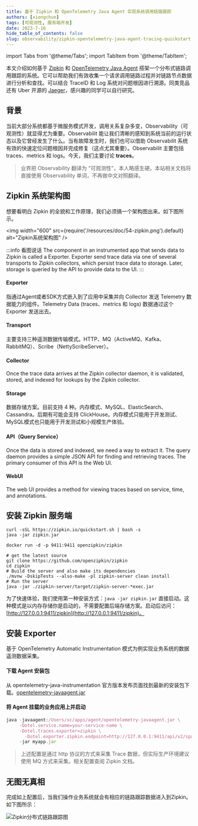 ```yaml
---
title: 基于 Zipkin 和 OpenTelemetry Java Agent 实现系统调用链路跟踪
authors: [xiongchun]
tags: [可观测性, 服务端开发]
date: 2023-7-16
hide_table_of_contents: false
slug: observability/zipkin-opentelemetry-java-agent-tracing-quickstart
---
```


import Tabs from '@theme/Tabs';
import TabItem from '@theme/TabItem';

本文介绍如何基于 [Zipkin](https://github.com/openzipkin/zipkin) 和 [OpenTelemetry Java Agent](https://github.com/open-telemetry/opentelemetry-java-instrumentation) 搭架一个分布式链路调用跟踪的系统。它可以帮助我们有效收集一个请求调用链路过程并对链路节点数据进行分析和查找。可以结合 TraceID 和 Log 系统对问题根因进行溯源。同类竞品还有 Uber 开源的 [Jaeger](https://www.jaegertracing.io/)，感兴趣的同学可以自行研究。

<!--truncate-->

## 背景

当前大部分系统都基于微服务模式开发，调用关系复杂多变，Observability（可观测性）就显得尤为重要。Observabilit 能让我们清晰的感知到系统当前的运行状态以及它曾经发生了什么。当有故障发生时，我们也可以借助 Observabilit 系统有效的快速定位问题根因并完成修复（这点尤其重要）。Observabilit 主要包括 traces、metrics 和 logs。今天，我们主要讨论 **traces**。

> 业界把 Observability 翻译为 “可观测性”，本人略感生硬。本站相关文档将直接使用 Observability 单词，不再做中文对照翻译。

## Zipkin 系统架构图

想要看明白 Zipkin 的全貌和工作原理，我们必须搞一个架构图出来。如下图所示。

<img width="600"
  src={require('/resources/doc/54-zipkin.png').default}
  alt="Zipkin系统架构图" />

:::info 看图说话
The component in an instrumented app that sends data to Zipkin is called a Exporter. Exporter send trace data via one of several transports to Zipkin collectors, which persist trace data to storage. Later, storage is queried by the API to provide data to the UI.
:::

#### Exporter

指通过Agent或者SDK方式嵌入到了应用中采集并向 Collector 发送 Telemetry 数据能力的组件。Telemetry Data (traces、metrics 和 logs) 数据通过这个 Exporter 发送出去。

#### Transport

主要支持三种遥测数据传输模式。HTTP、MQ（ActiveMQ、Kafka、RabbitMQ）、Scribe（NettyScribeServer）。

#### Collector

Once the trace data arrives at the Zipkin collector daemon, it is validated, stored, and indexed for lookups by the Zipkin collector.

#### Storage

数据存储方案。目前支持 4 种。内存模式、MySQL、ElasticSearch、Cassandra。后期有可能会支持 ClickHouse。内存模式只能用于开发测试、MySQL模式也只能用于开发测试和小规模生产体验。

#### API（Query Service）

Once the data is stored and indexed, we need a way to extract it. The query daemon provides a simple JSON API for finding and retrieving traces. The primary consumer of this API is the Web UI.

#### WebUI

The web UI provides a method for viewing traces based on service, time, and annotations.

## 安装 Zipkin 服务端

<Tabs>
<TabItem value="Java" label="Java">

```shell
curl -sSL https://zipkin.io/quickstart.sh | bash -s
java -jar zipkin.jar
```
</TabItem>

<TabItem value="Docker" label="Docker">

```shell
docker run -d -p 9411:9411 openzipkin/zipkin
```

</TabItem>

<TabItem value="Running from Source" label="Running from Source">

```shell
# get the latest source
git clone https://github.com/openzipkin/zipkin
cd zipkin
# Build the server and also make its dependencies
./mvnw -DskipTests --also-make -pl zipkin-server clean install
# Run the server
java -jar ./zipkin-server/target/zipkin-server-*exec.jar
```
</TabItem>
</Tabs>

为了快速体验，我们使用第一种安装方式：`java -jar zipkin.jar` 直接启动。这种模式是以内存存储你是启动的，不需要配置后端存储方案。启动后访问：[http://127.0.0.1:9411/zipkin](http://127.0.0.1:9411/zipkin)。

## 安装 Exporter

基于 OpenTelemetry Automatic Instrumentation 模式为例实现业务系统的数据遥测数据采集。

#### 下载 Agent 安装包

从 opentelemetry-java-instrumentation 官方版本发布页面找到最新的安装包下载。[opentelemetry-javaagent.jar
](https://github.com/open-telemetry/opentelemetry-java-instrumentation/releases)

#### 将 Agent 挂载的业务应用上并启动

```jsx
java -javaagent:/Users/xc/apps/agent/opentelemetry-javaagent.jar \
     -Dotel.service.name=your-service-name \
     -Dotel.traces.exporter=zipkin \
	   -Dotel.exporter.zipkin.endpoint=http://127.0.0.1:9411/api/v2/spans \
     -jar myapp.jar
```

> 上述配置是通过 http 协议的方式来采集 Trace 数据，但实际生产环境建议使用 MQ 方式来采集。相关配置查阅 Zipkin 文档。

## 无图无真相

完成如上配置后，当我们操作业务系统就会有相应的链路跟踪数据进入到Zipkin。如下图所示：

![Zipkin分布式链路跟踪图](/resources/doc/55-zipkin.png)